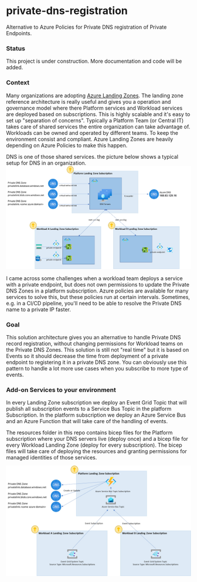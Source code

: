 # private-dns-registration

Alternative to Azure Policies for Private DNS registration of Private Endpoints.

### Status

This project is under construction. More documentation and code will be added.

### Context

Many organizations are adopting [Azure Landing Zones](%28%20%20https://learn.microsoft.com/en-us/azure/cloud-adoption-framework/ready/landing-zone/%20%20%29.%20). The landing zone reference architecture is really useful and gives you a operation and governance model where there Platform services and Workload services are deployed based on subscriptions. This is highly scalable and it's easy to set up "separation of concerns". Typically a Platform Team (or Central IT) takes care of shared services the entire organization can take advantage of. Workloads can be owned and operated by different teams. To keep the environment consist and compliant. Azure Landing Zones are heavily depending on Azure Policies to make this happen.

DNS is one of those shared services. the picture below shows a typical setup for DNS in an organization.
![Typical DNS solution in Azure Landing Zones](https://github.com/azureholic/private-dns-registration/blob/main/images/dns-architecture.jpg?raw=true)

I came across some challenges when a workload team deploys a service with a private endpoint, but does not own permissions to update the Private DNS Zones in a platform subscription. Azure policies are available for many services to solve this, but these policies run at certain intervals. Sometimes, e.g. in a CI/CD pipeline, you'll need to be able to resolve the Private DNS name to a private IP faster. 

### Goal

This solution architecture gives you an alternative to handle Private DNS record registration, without changing permissions for Workload teams on the Private DNS Zones. This solution is still not "real time" but it is based on Events so it should decrease the time from deployment of a private endpoint to registering it in a private DNS zone. You can obviously use this pattern to handle a lot more use cases when you subscribe to more type of events.

### Add-on Services to your environment

In every Landing Zone subscription we deploy an Event Grid Topic that will publish all subscription events to a Service Bus Topic in the platform Subscription. In the platform subscription we deploy an Azure Service Bus and an Azure Function that will take care of the handling of events. 

The resources folder in this repo contains bicep files for the Platform subscription where your DNS servers live (deploy once) and a bicep file for every Workload Landing Zone (deploy for every subscription). The bicep files will take care of deploying the resources and granting permissions for managed identities of those services.

![Additional Services](https://raw.githubusercontent.com/azureholic/private-dns-registration/main/images/event-publishing.jpg)

<br>
<br>
<br>
